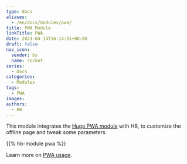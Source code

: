 ```yaml
---
type: docs
aliases:
  - /en/docs/modules/pwa/
title: PWA Module
linkTitle: PWA
date: 2023-04-14T16:14:51+08:00
draft: false
nav_icon:
  vendor: bs
  name: rocket
series:
  - Docs
categories:
  - Modules
tags:
  - PWA
images:
authors:
  - HB
---
```


This module integrates the [Hugo PWA module](https://hugomods.com/en/docs/pwa/) with HB, to customize the offline page and tweak some parameters.

<!--more-->

{{% hb-module pwa %}}

Learn more on [PWA usage](https://hugomods.com/en/docs/pwa/#usage).
